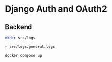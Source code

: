 # Django Auth and OAuth2

## Backend

```bash
mkdir src/logs
```

```bash
> src/logs/general.logs
```

```bash
docker compose up
```
